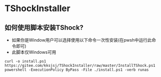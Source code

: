 # TShockInstaller
## 如何使用脚本安装TShock?
- 如果你是Window用户可以选择使用以下命令一次性安装(在pwsh中运行此命令即可)
- 此脚本仅Windows可用
```
curl -o install.ps1 https://gitee.com/kksjsj/TShockInstaller/raw/master/InstallTShock.ps1
powershell -ExecutionPolicy ByPass -File ./install.ps1 -verb runas
```
